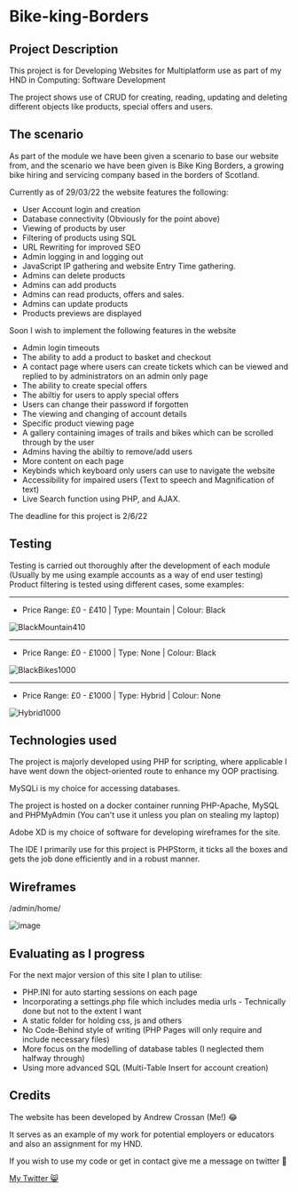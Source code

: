 # Bike-king-Borders

## Project Description
This project is for Developing Websites for Multiplatform use as part of my HND in Computing: Software Development

The project shows use of CRUD for creating, reading, updating and deleting different objects like products, special offers and users.

## The scenario

As part of the module we have been given a scenario to base our website from, and the scenario we have been given is Bike King Borders, a growing bike hiring
and servicing company based in the borders of Scotland.<br>

Currently as of 29/03/22 the website features the following:

- User Account login and creation
- Database connectivity (Obviously for the point above)
- Viewing of products by user
- Filtering of products using SQL
- URL Rewriting for improved SEO
- Admin logging in and logging out
- JavaScript IP gathering and website Entry Time gathering.
- Admins can delete products
- Admins can add products
- Admins can read products, offers and sales.
- Admins can update products
- Products previews are displayed

Soon I wish to implement the following features in the website

- Admin login timeouts
- The ability to add a product to basket and checkout
- A contact page where users can create tickets which can be viewed and replied to by administrators on an admin only page
- The ability to create special offers
- The abiltiy for users to apply special offers
- Users can change their password if forgotten
- The viewing and changing of account details
- Specific product viewing page
- A gallery containing images of trails and bikes which can be scrolled through by the user
- Admins having the abiltiy to remove/add users
- More content on each page
- Keybinds which keyboard only users can use to navigate the website
- Accessibility for impaired users (Text to speech and Magnification of text)
- Live Search function using PHP, and AJAX.

The deadline for this project is 2/6/22

## Testing 
Testing is carried out thoroughly after the development of each module (Usually by me using example accounts as a way of end user testing)
<br>
Product filtering is tested using different cases, some examples:

<hr/>

- Price Range: £0 - £410 | Type: Mountain | Colour: Black

![BlackMountain410](https://user-images.githubusercontent.com/74681613/161100272-f1d89448-5b26-4bdb-a89d-a97ea593d6fe.PNG)

<hr/>

- Price Range: £0 - £1000 | Type: None | Colour: Black

![BlackBikes1000](https://user-images.githubusercontent.com/74681613/161100698-3b164eab-98a0-4b70-881a-139cb38d3092.PNG)

<hr/>

- Price Range: £0 - £1000 | Type: Hybrid | Colour: None

![Hybrid1000](https://user-images.githubusercontent.com/74681613/161100942-5b8495fc-4b36-4236-ac30-bbbb718df787.PNG)




## Technologies used
The project is majorly developed using PHP for scripting, where applicable I have went down the object-oriented route to enhance my OOP practising.

MySQLi is my choice for accessing databases.

The project is hosted on a docker container running PHP-Apache, MySQL and PHPMyAdmin (You can't use it unless you plan on stealing my laptop)

Adobe XD is my choice of software for developing wireframes for the site.

The IDE I primarily use for this project is PHPStorm, it ticks all the boxes and gets the job done efficiently and in a robust manner.

## Wireframes
/admin/home/

![image](https://user-images.githubusercontent.com/74681613/163696491-0aebd1d5-719b-47ce-85fe-cb6e7ca4c156.png)

## Evaluating as I progress
For the next major version of this site I plan to utilise:
- PHP.INI for auto starting sessions on each page
- Incorporating a settings.php file which includes media urls - Technically done but not to the extent I want
- A static folder for holding css, js and others
- No Code-Behind style of writing (PHP Pages will only require and include necessary files)
- More focus on the modelling of database tables (I neglected them halfway through)
- Using more advanced SQL (Multi-Table Insert for account creation)

## Credits

The website has been developed by Andrew Crossan (Me!) :joy:

It serves as an example of my work for potential employers or educators and also an assignment for my HND.

If you wish to use my code or get in contact give me a message on twitter 🙂

<a href="https://twitter.com/andrewcrossan11">My Twitter 😸</a>
